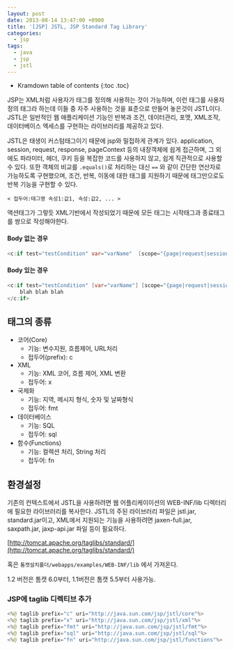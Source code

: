```yaml
---
layout: post
date: 2013-08-14 13:47:00 +0900
title: '[JSP] JSTL, JSP Standard Tag Library'
categories:
  - jsp
tags:
  - java
  - jsp
  - jstl
---
```


* Kramdown table of contents
{:toc .toc}

JSP는 XML처럼 사용자가 태그를 정의해 사용하는 것이 가능하며, 이런 태그를 사용자 정의 태그라 하는데 이들 중 자주 사용하는 것을 표준으로 만들어 놓은것이 JSTL이다. JSTL은 일반적인 웹 애플리케이션 기능인 반복과 조건, 데이터관리, 포맷, XML조작, 데이터베이스 엑세스를 구현하는 라이브러리를 제공하고 있다.

JSTL은 태생이 커스텀태그이기 때문에 jsp와 밀접하게 관계가 있다. application, session, request, response, pageContext 등의 내장객체에 쉽게 접근하며, 그 외에도 파라미터, 헤더, 쿠키 등을 복잡한 코드를 사용하지 않고, 쉽게 직관적으로 사용할 수 있다. 또한 객체의 비교를 `.equals()`로 처리하는 대신 `==` 와 같이 간단한 연산자로 가능하도록 구현했으며, 조건, 반복, 이동에 대한 태그를 지원하기 때문에 태그만으로도 반복 기능을 구현할 수 있다.

```
< 접두어:태그명 속성1:값1, 속성:값2, ... >
```

액션태그가 그렇듯 XML기반에서 작성되었기 때문에 모든 태그는 시작태그과 종료태그를 쌍으로 작성해야한다.

#### Body 없는 경우

```java
<c:if test="testCondition" var="varName"  [scope="{page|request|session|application}"]/>
```

#### Body 있는 경우

```java
<c:if test="testCondition" [var="varName"] [scope="{page|request|session|application}"]>
    blah blah blah
</c:if>
```

## 태그의 종류

- 코어(Core)
  - 기능: 변수지원, 흐름제어, URL처리
  - 접두어(prefix): c
- XML
  - 기능: XML 코어, 흐름 제어, XML 변환
  - 접두어: x
- 국제화
  - 기능: 지역, 메시지 형식, 숫자 및 날짜형식
  - 접두어: fmt
- 데이터베이스
  - 기능: SQL
  - 접두어: sql
- 함수(Functions)
  - 기능: 컬렉션 처리, String 처리
  - 접두어: fn


## 환경설정

기존의 컨텍스트에서 JSTL을 사용하려면 웹 어플리케이이션의 WEB-INF/lib 디렉터리에 필요한 라이브러리를 복사한다. JSTL의 주된 라이브러리 파일은 jstl.jar, standard.jar이고, XML에서 지원되는 기능을 사용하려면 jaxen-full.jar, saxpath.jar, jaxp-api.jar 파일 등이 필요하다.

[http://tomcat.apache.org/taglibs/standard/](http://tomcat.apache.org/taglibs/standard/)

혹은 `톰캣설치폴더/webapps/examples/WEB-INF/lib` 에서 가져온다.

1.2 버전은 톰캣 6.0부터, 1.1버전은 톰캣 5.5부터 사용가능.

### JSP에 taglib 디렉티브 추가

```java
<%@ taglib prefix="c" uri="http://java.sun.com/jsp/jstl/core"%>
<%@ taglib prefix="x" uri="http://java.sun.com/jsp/jstl/xml"%>
<%@ taglib prefix="fmt" uri="http://java.sun.com/jsp/jstl/fmt"%>
<%@ taglib prefix="sql" uri="http://java.sun.com/jsp/jstl/sql"%>
<%@ taglib prefix="fn" uri="http://java.sun.com/jsp/jstl/functions"%>
```
